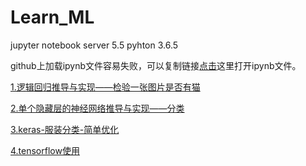 # Learn_ML
jupyter notebook server 5.5  pyhton 3.6.5 

github上加载ipynb文件容易失败，可以复制链接[点击](https://nbviewer.jupyter.org/)这里打开ipynb文件。


[1.逻辑回归推导与实现——检验一张图片是否有猫](https://github.com/cjx4401/Learn_ML/blob/master/logistic%20regression.ipynb)

[2.单个隐藏层的神经网络推导与实现——分类](https://github.com/cjx4401/Learn_ML/blob/master/one_hidden_layer_classification.ipynb)

[3.keras-服装分类-简单优化](https://github.com/cjx4401/Learn_ML/blob/master/basic-classification-optimization.ipynb)

[4.tensorflow使用](https://github.com/cjx4401/Learn_ML/blob/master/TensorFlow%20Tutorial.ipynb)
